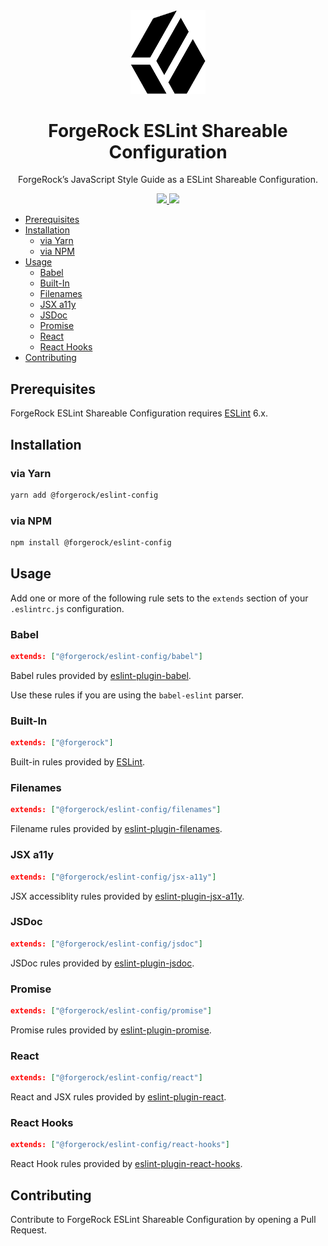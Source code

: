 <div align="center">
  <img width="120" src="logo.png">
  <h1>ForgeRock ESLint Shareable Configuration</h1>
  ForgeRock’s JavaScript Style Guide as a ESLint Shareable Configuration.
  <p>
  <div>
    <a href="https://www.npmjs.com/package/@forgerock/eslint-config">
      <img src="https://img.shields.io/npm/v/@forgerock/eslint-config.svg?style=flat-square">
    </a>
    <img src="https://img.shields.io/david/forgerock/eslint-config.svg?style=flat-square">
  </div>
</div>

- [Prerequisites](#prerequisites)
- [Installation](#installation)
  - [via Yarn](#via-yarn)
  - [via NPM](#via-npm)
- [Usage](#usage)
  - [Babel](#babel)
  - [Built-In](#built-in)
  - [Filenames](#filenames)
  - [JSX a11y](#jsx-a11y)
  - [JSDoc](#jsdoc)
  - [Promise](#promise)
  - [React](#react)
  - [React Hooks](#react-hooks)
- [Contributing](#contributing)

## Prerequisites

ForgeRock ESLint Shareable Configuration requires [ESLint][eslint] 6.x.

## Installation

### via Yarn

```sh
yarn add @forgerock/eslint-config
```

### via NPM

```sh
npm install @forgerock/eslint-config
```

## Usage

Add one or more of the following rule sets to the `extends` section of your `.eslintrc.js` configuration.

### Babel

```json
extends: ["@forgerock/eslint-config/babel"]
```

Babel rules provided by [eslint-plugin-babel][eslint-plugin-babel].

Use these rules if you are using the `babel-eslint` parser.

### Built-In

```json
extends: ["@forgerock"]
```

Built-in rules provided by [ESLint][eslint-rules].

### Filenames

```json
extends: ["@forgerock/eslint-config/filenames"]
```

Filename rules provided by [eslint-plugin-filenames][eslint-plugin-filenames].

### JSX a11y

```json
extends: ["@forgerock/eslint-config/jsx-a11y"]
```

JSX accessiblity rules provided by [eslint-plugin-jsx-a11y][eslint-plugin-jsx-a11y].

### JSDoc

```json
extends: ["@forgerock/eslint-config/jsdoc"]
```

JSDoc rules provided by [eslint-plugin-jsdoc][eslint-plugin-jsdoc].

### Promise

```json
extends: ["@forgerock/eslint-config/promise"]
```

Promise rules provided by [eslint-plugin-promise][eslint-plugin-promise].

### React

```json
extends: ["@forgerock/eslint-config/react"]
```

React and JSX rules provided by [eslint-plugin-react][eslint-plugin-react].

### React Hooks

```json
extends: ["@forgerock/eslint-config/react-hooks"]
```

React Hook rules provided by [eslint-plugin-react-hooks][eslint-plugin-react-hooks].

## Contributing

Contribute to ForgeRock ESLint Shareable Configuration by opening a Pull Request.

[eslint-plugin-babel]: https://github.com/babel/eslint-plugin-babel
[eslint-plugin-filenames]: https://github.com/selaux/eslint-plugin-filenames
[eslint-plugin-jsdoc]: https://github.com/gajus/eslint-plugin-jsdoc
[eslint-plugin-jsx-a11y]: https://github.com/evcohen/eslint-plugin-jsx-a11y
[eslint-plugin-promise]: https://github.com/xjamundx/eslint-plugin-promise
[eslint-plugin-react]: https://github.com/yannickcr/eslint-plugin-react
[eslint-plugin-react-hooks]: https://github.com/facebook/react/tree/master/packages/eslint-plugin-react-hooks
[eslint-rules]: http://eslint.org/docs/rules
[eslint]: http://eslint.org

